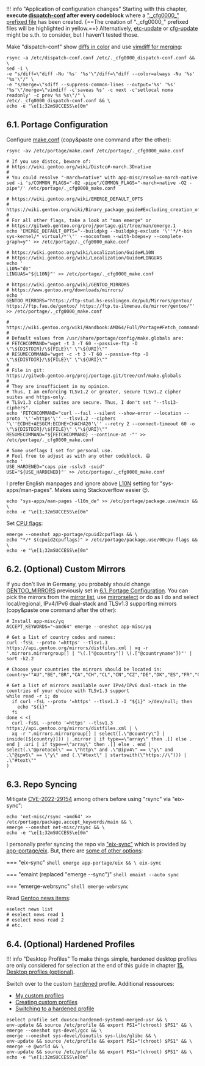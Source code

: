 !!! info "Application of configuration changes"
    Starting with this chapter, **execute [dispatch-conf](https://wiki.gentoo.org/wiki/Dispatch-conf) after every codeblock** where a [".\_cfg0000_" prefixed file](https://projects.gentoo.org/pms/8/pms.html#x1-14600013.3.3) has been created. {==The creation of ".\_cfg0000_" prefixed files will be highlighted in yellow.==} Alternatively, [etc-update](https://wiki.gentoo.org/wiki/Handbook:X86/Portage/Tools#etc-update) or [cfg-update](https://wiki.gentoo.org/wiki/Cfg-update) might be s.th. to consider, but I haven't tested those.

Make "dispatch-conf" show [diffs in color](https://wiki.gentoo.org/wiki/Dispatch-conf#Changing_diff_or_merge_tools) and use [vimdiff for merging](https://wiki.gentoo.org/wiki/Dispatch-conf#Use_.28g.29vimdiff_to_merge_changes):

```shell hl_lines="1"
rsync -a /etc/dispatch-conf.conf /etc/._cfg0000_dispatch-conf.conf && \
sed -i \
-e "s/diff=\"diff -Nu '%s' '%s'\"/diff=\"diff --color=always -Nu '%s' '%s'\"/" \
-e "s/merge=\"sdiff --suppress-common-lines --output='%s' '%s' '%s'\"/merge=\"vimdiff -c'saveas %s' -c next -c'setlocal noma readonly' -c prev %s %s\"/" \
/etc/._cfg0000_dispatch-conf.conf && \
echo -e "\e[1;32mSUCCESS\e[0m"
```

## 6.1. Portage Configuration

Configure [make.conf](https://wiki.gentoo.org/wiki//etc/portage/make.conf) (copy&paste one command after the other):

``` { .shell hl_lines="1" .no-copy }
rsync -av /etc/portage/make.conf /etc/portage/._cfg0000_make.conf

# If you use distcc, beware of:
# https://wiki.gentoo.org/wiki/Distcc#-march.3Dnative
#
# You could resolve "-march=native" with app-misc/resolve-march-native
sed -i 's/COMMON_FLAGS="-O2 -pipe"/COMMON_FLAGS="-march=native -O2 -pipe"/' /etc/portage/._cfg0000_make.conf

# https://wiki.gentoo.org/wiki/EMERGE_DEFAULT_OPTS
# https://wiki.gentoo.org/wiki/Binary_package_guide#Excluding_creation_of_some_packages
#
# For all other flags, take a look at "man emerge" or
# https://gitweb.gentoo.org/proj/portage.git/tree/man/emerge.1
echo 'EMERGE_DEFAULT_OPTS="--buildpkg --buildpkg-exclude '\''*/*-bin sys-kernel/* virtual/*'\'' --noconfmem --with-bdeps=y --complete-graph=y"' >> /etc/portage/._cfg0000_make.conf

# https://wiki.gentoo.org/wiki/Localization/Guide#L10N
# https://wiki.gentoo.org/wiki/Localization/Guide#LINGUAS
echo '
L10N="de"
LINGUAS="${L10N}"' >> /etc/portage/._cfg0000_make.conf

# https://wiki.gentoo.org/wiki/GENTOO_MIRRORS
# https://www.gentoo.org/downloads/mirrors/
echo '
GENTOO_MIRRORS="https://ftp-stud.hs-esslingen.de/pub/Mirrors/gentoo/ https://ftp.fau.de/gentoo/ https://ftp.tu-ilmenau.de/mirror/gentoo/"' >> /etc/portage/._cfg0000_make.conf

# https://wiki.gentoo.org/wiki/Handbook:AMD64/Full/Portage#Fetch_commands
#
# Default values from /usr/share/portage/config/make.globals are:
# FETCHCOMMAND="wget -t 3 -T 60 --passive-ftp -O \"\${DISTDIR}/\${FILE}\" \"\${URI}\""
# RESUMECOMMAND="wget -c -t 3 -T 60 --passive-ftp -O \"\${DISTDIR}/\${FILE}\" \"\${URI}\""
#
# File in git: https://gitweb.gentoo.org/proj/portage.git/tree/cnf/make.globals
#
# They are insufficient in my opinion.
# Thus, I am enforcing TLSv1.2 or greater, secure TLSv1.2 cipher suites and https-only.
# TLSv1.3 cipher suites are secure. Thus, I don't set "--tls13-ciphers".
echo 'FETCHCOMMAND="curl --fail --silent --show-error --location --proto '\''=https'\'' --tlsv1.2 --ciphers '\''ECDHE+AESGCM:ECDHE+CHACHA20'\'' --retry 2 --connect-timeout 60 -o \"\${DISTDIR}/\${FILE}\" \"\${URI}\""
RESUMECOMMAND="${FETCHCOMMAND} --continue-at -"' >> /etc/portage/._cfg0000_make.conf

# Some useflags I set for personal use.
# Feel free to adjust as with any other codeblock. 😄
echo '
USE_HARDENED="caps pie -sslv3 -suid"
USE="${USE_HARDENED}"' >> /etc/portage/._cfg0000_make.conf
```

I prefer English manpages and ignore above [L10N](https://wiki.gentoo.org/wiki/Localization/Guide#L10N) setting for "sys-apps/man-pages". Makes using Stackoverflow easier :wink:.

```shell
echo "sys-apps/man-pages -l10n_de" >> /etc/portage/package.use/main && \
echo -e "\e[1;32mSUCCESS\e[0m"
```

Set [CPU flags](https://wiki.gentoo.org/wiki/CPU_FLAGS_X86#Using_cpuid2cpuflags):

```shell
emerge --oneshot app-portage/cpuid2cpuflags && \
echo "*/* $(cpuid2cpuflags)" > /etc/portage/package.use/00cpu-flags && \
echo -e "\e[1;32mSUCCESS\e[0m"
```

## 6.2. (Optional) Custom Mirrors

If you don't live in Germany, you probably should change [GENTOO_MIRRORS](https://wiki.gentoo.org/wiki/GENTOO_MIRRORS) previously set in [6.1. Portage Configuration](#61-portage-configuration). You can pick the mirrors from the [mirror list](https://www.gentoo.org/downloads/mirrors/), use [mirrorselect](https://wiki.gentoo.org/wiki/Mirrorselect) or do as I do and select local/regional, IPv4/IPv6 dual-stack and TLSv1.3 supporting mirrors (copy&paste one command after the other):

``` { .shell .no-copy }
# Install app-misc/yq
ACCEPT_KEYWORDS="~amd64" emerge --oneshot app-misc/yq

# Get a list of country codes and names:
curl -fsSL --proto '=https' --tlsv1.3 https://api.gentoo.org/mirrors/distfiles.xml | xq -r '.mirrors.mirrorgroup[] | "\(.["@country"]) \(.["@countryname"])"' | sort -k2.2

# Choose your countries the mirrors should be located in:
country='"AU","BE","BR","CA","CH","CL","CN","CZ","DE","DK","ES","FR","GR","HK","IL","IT","JP","KR","KZ","LU","NA","NC","NL","PH","PL","PT","RO","RU","SG","SK","TR","TW","UK","US","ZA"'

# Get a list of mirrors available over IPv4/IPv6 dual-stack in the countries of your choice with TLSv1.3 support
while read -r i; do
  if curl -fsL --proto '=https' --tlsv1.3 -I "${i}" >/dev/null; then
    echo "${i}"
  fi
done < <(
  curl -fsSL --proto '=https' --tlsv1.3 https://api.gentoo.org/mirrors/distfiles.xml | \
  xq -r ".mirrors.mirrorgroup[] | select([.\"@country\"] | inside([${country}])) | .mirror | if type==\"array\" then .[] else . end | .uri | if type==\"array\" then .[] else . end | select(.\"@protocol\" == \"http\" and .\"@ipv4\" == \"y\" and .\"@ipv6\" == \"y\" and (.\"#text\" | startswith(\"https://\"))) | .\"#text\""
)
```

## 6.3. Repo Syncing

Mitigate [CVE-2022-29154](https://bugs.gentoo.org/show_bug.cgi?id=CVE-2022-29154) among others before using "rsync" via "eix-sync":

```shell
echo 'net-misc/rsync ~amd64' >> /etc/portage/package.accept_keywords/main && \
emerge --oneshot net-misc/rsync && \
echo -e "\e[1;32mSUCCESS\e[0m"
```

I personally prefer syncing the repo via ["eix-sync"](https://wiki.gentoo.org/wiki/Eix#Method_2:_Using_eix-sync) which is provided by [app-portage/eix](https://wiki.gentoo.org/wiki/Eix). But, there are [some of other options](https://wiki.gentoo.org/wiki/Gentoo_Cheat_Sheet#Sync_methods):

=== "eix-sync"
    ```shell
    emerge app-portage/eix && \
    eix-sync
    ```

=== "emaint (replaced "emerge --sync")"
    ```shell
    emaint --auto sync
    ```

=== "emerge-webrsync"
    ```shell
    emerge-webrsync
    ```

Read [Gentoo news items](https://www.gentoo.org/glep/glep-0042.html):

```shell
eselect news list
# eselect news read 1
# eselect news read 2
# etc.
```

## 6.4. (Optional) Hardened Profiles

!!! info "Desktop Profiles"
    To make things simple, hardened desktop profiles are only considered for selection at the end of this guide in chapter [15. Desktop profiles (optional)](desktop_profiles.md).

Switch over to the custom [hardened](https://wiki.gentoo.org/wiki/Project:Hardened) profile. Additional ressources:

- [My custom profiles](https://github.com/duxsco/gentoo-installation/tree/main/overlay/duxsco/profiles)
- [Creating custom profiles](https://wiki.gentoo.org/wiki/Profile_(Portage)#Creating_custom_profiles)
- [Switching to a hardened profile](https://wiki.gentoo.org/wiki/Hardened_Gentoo#Switching_to_a_Hardened_profile)

```shell
eselect profile set duxsco:hardened-systemd-merged-usr && \
env-update && source /etc/profile && export PS1="(chroot) $PS1" && \
emerge --oneshot sys-devel/gcc && \
emerge --oneshot sys-devel/binutils sys-libs/glibc && \
env-update && source /etc/profile && export PS1="(chroot) $PS1" && \
emerge -e @world && \
env-update && source /etc/profile && export PS1="(chroot) $PS1" && \
echo -e "\e[1;32mSUCCESS\e[0m"
```
